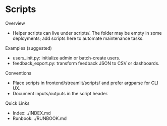 # Scripts

Overview

- Helper scripts can live under scripts/. The folder may be empty in some deployments; add scripts here to automate maintenance tasks.

Examples (suggested)

- users_init.py: initialize admin or batch-create users.
- feedback_export.py: transform feedback JSON to CSV or dashboards.

Conventions

- Place scripts in frontend/streamlit/scripts/ and prefer argparse for CLI UX.
- Document inputs/outputs in the script header.

Quick Links

- Index: ./INDEX.md
- Runbook: ./RUNBOOK.md

